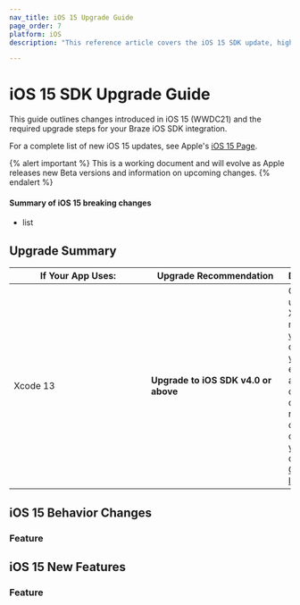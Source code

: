 ```yaml
---
nav_title: iOS 15 Upgrade Guide
page_order: 7
platform: iOS
description: "This reference article covers the iOS 15 SDK update, highlighting changes such as geofences, location targeting, IDFA, and more."

---
```


# iOS 15 SDK Upgrade Guide

This guide outlines changes introduced in iOS 15 (WWDC21) and the required upgrade steps for your Braze iOS SDK integration.

For a complete list of new iOS 15 updates, see Apple's [iOS 15 Page](https://www.apple.com/ios/ios-15/).

{% alert important %}
This is a working document and will evolve as Apple releases new Beta versions and information on upcoming changes.
{% endalert %}


#### Summary of iOS 15 breaking changes

- list


## Upgrade Summary

<style>
table th:nth-child(1),
table th:nth-child(2),
table td:nth-child(1),
table td:nth-child(2) {
    min-width:230px;
}
table td {
    word-break: break-word;
}
</style>

|If Your App Uses:|Upgrade Recommendation|Description|
|------|--------|---|
|Xcode 13|**Upgrade to iOS SDK v4.0 or above**|Customers using Xcode 13 must use [v4.0.0+][1] for compatibility. If you experience any issues or questions related to our iOS 15 compatibility, please open a new [Github Issue][2].|

## iOS 15 Behavior Changes

### Feature

## iOS 15 New Features

### Feature

[1]: https://github.com/Appboy/appboy-ios-sdk/releases/tag/4.0.0
[2]: https://github.com/Appboy/appboy-ios-sdk/issues
